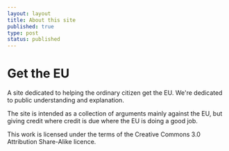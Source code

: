 ```yaml
---
layout: layout
title: About this site
published: true
type: post
status: published
---
```


Get the EU
==========

A site dedicated to helping the ordinary citizen get the EU. We're
dedicated to public understanding and explanation.

The site is intended as a collection of arguments mainly against the
EU, but giving credit where credit is due where the EU is doing a good
job.

This work is licensed under the terms of the Creative Commons 3.0
Attribution Share-Alike licence.
